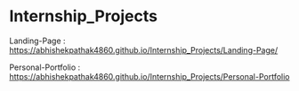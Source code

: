 # Internship_Projects

Landing-Page : https://abhishekpathak4860.github.io/Internship_Projects/Landing-Page/

Personal-Portfolio :  https://abhishekpathak4860.github.io/Internship_Projects/Personal-Portfolio
